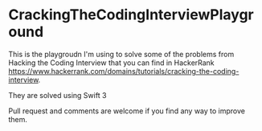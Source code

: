 # CrackingTheCodingInterviewPlayground
This is the playgroudn I'm using to solve some of the problems from Hacking the Coding Interview that you can find in HackerRank https://www.hackerrank.com/domains/tutorials/cracking-the-coding-interview.

They are solved using Swift 3

Pull request and comments are welcome if you find any way to improve them.
